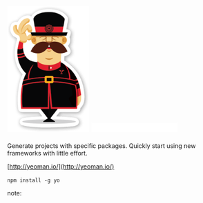 ##  ![](/resources/yeoman-character-sticker.c30c59fb9e.png) ![Yeoman](/resources/logo.f0661e3819.png)

Generate projects with specific packages.  Quickly start using new frameworks with little effort.

[http://yeoman.io/](http://yeoman.io/)

```npm install -g yo```

note:
